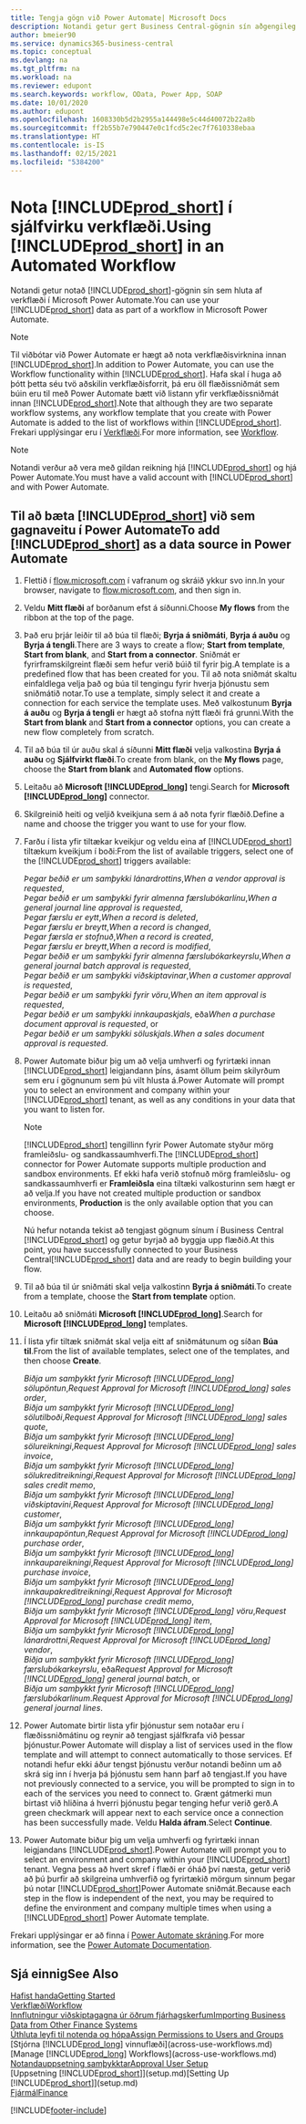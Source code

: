 ```yaml
---
title: Tengja gögn við Power Automate| Microsoft Docs
description: Notandi getur gert Business Central-gögnin sín aðgengileg sem gagnaveitu og tiltekið OData vefslóð úr vefþjónustunni til að búa til sjálfvirkt verkflæði.
author: bmeier90
ms.service: dynamics365-business-central
ms.topic: conceptual
ms.devlang: na
ms.tgt_pltfrm: na
ms.workload: na
ms.reviewer: edupont
ms.search.keywords: workflow, OData, Power App, SOAP
ms.date: 10/01/2020
ms.author: edupont
ms.openlocfilehash: 1608330b5d2b2955a144498e5c44d40072b22a8b
ms.sourcegitcommit: ff2b55b7e790447e0c1fcd5c2ec7f7610338ebaa
ms.translationtype: HT
ms.contentlocale: is-IS
ms.lasthandoff: 02/15/2021
ms.locfileid: "5384200"
---
```

# <a name="using-prod_short-in-an-automated-workflow"></a><span data-ttu-id="e6902-103">Nota [!INCLUDE[prod_short](includes/prod_short.md)] í sjálfvirku verkflæði.</span><span class="sxs-lookup"><span data-stu-id="e6902-103">Using [!INCLUDE[prod_short](includes/prod_short.md)] in an Automated Workflow</span></span>

<span data-ttu-id="e6902-104">Notandi getur notað [!INCLUDE[prod_short](includes/prod_short.md)]-gögnin sín sem hluta af verkflæði í Microsoft Power Automate.</span><span class="sxs-lookup"><span data-stu-id="e6902-104">You can use your [!INCLUDE[prod_short](includes/prod_short.md)] data as part of a workflow in Microsoft Power Automate.</span></span>

> [!NOTE]
> <span data-ttu-id="e6902-105">Til viðbótar við Power Automate er hægt að nota verkflæðisvirknina innan [!INCLUDE[prod_short](includes/prod_short.md)].</span><span class="sxs-lookup"><span data-stu-id="e6902-105">In addition to Power Automate, you can use the Workflow functionality within [!INCLUDE[prod_short](includes/prod_short.md)].</span></span> <span data-ttu-id="e6902-106">Hafa skal í huga að þótt þetta séu tvö aðskilin verkflæðisforrit, þá eru öll flæðissniðmát sem búin eru til með Power Automate bætt við listann yfir verkflæðissniðmát innan [!INCLUDE[prod_short](includes/prod_short.md)].</span><span class="sxs-lookup"><span data-stu-id="e6902-106">Note that although they are two separate workflow systems, any workflow template that you create with Power Automate is added to the list of workflows  within [!INCLUDE[prod_short](includes/prod_short.md)].</span></span> <span data-ttu-id="e6902-107">Frekari upplýsingar eru í [Verkflæði](across-workflow.md).</span><span class="sxs-lookup"><span data-stu-id="e6902-107">For more information, see [Workflow](across-workflow.md).</span></span>  

> [!NOTE]  
> <span data-ttu-id="e6902-108">Notandi verður að vera með gildan reikning hjá [!INCLUDE[prod_short](includes/prod_short.md)] og hjá Power Automate.</span><span class="sxs-lookup"><span data-stu-id="e6902-108">You must have a valid account with [!INCLUDE[prod_short](includes/prod_short.md)] and with Power Automate.</span></span>  

## <a name="to-add-prod_short-as-a-data-source-in-power-automate"></a><span data-ttu-id="e6902-109">Til að bæta [!INCLUDE[prod_short](includes/prod_short.md)] við sem gagnaveitu í Power Automate</span><span class="sxs-lookup"><span data-stu-id="e6902-109">To add [!INCLUDE[prod_short](includes/prod_short.md)] as a data source in Power Automate</span></span>

1. <span data-ttu-id="e6902-110">Flettið í [flow.microsoft.com](https://flow.microsoft.com) í vafranum og skráið ykkur svo inn.</span><span class="sxs-lookup"><span data-stu-id="e6902-110">In your browser, navigate to [flow.microsoft.com](https://flow.microsoft.com), and then sign in.</span></span>
2. <span data-ttu-id="e6902-111">Veldu **Mitt flæði** af borðanum efst á síðunni.</span><span class="sxs-lookup"><span data-stu-id="e6902-111">Choose **My flows** from the ribbon at the top of the page.</span></span>
3. <span data-ttu-id="e6902-112">Það eru þrjár leiðir til að búa til flæði; **Byrja á sniðmáti**, **Byrja á auðu** og **Byrja á tengli**.</span><span class="sxs-lookup"><span data-stu-id="e6902-112">There are 3 ways to create a flow; **Start from template**, **Start from blank**, and **Start from a connector**.</span></span> <span data-ttu-id="e6902-113">Sniðmát er fyrirframskilgreint flæði sem hefur verið búið til fyrir þig.</span><span class="sxs-lookup"><span data-stu-id="e6902-113">A template is a predefined flow that has been created for you.</span></span> <span data-ttu-id="e6902-114">Til að nota sniðmát skaltu einfaldlega velja það og búa til tengingu fyrir hverja þjónustu sem sniðmátið notar.</span><span class="sxs-lookup"><span data-stu-id="e6902-114">To use a template, simply select it and create a connection for each service the template uses.</span></span> <span data-ttu-id="e6902-115">Með valkostunum **Byrja á auðu** og **Byrja á tengli** er hægt að stofna nýtt flæði frá grunni.</span><span class="sxs-lookup"><span data-stu-id="e6902-115">With the **Start from blank** and **Start from a connector** options, you can create a new flow completely from scratch.</span></span>
4. <span data-ttu-id="e6902-116">Til að búa til úr auðu skal á síðunni **Mitt flæði** velja valkostina **Byrja á auðu** og **Sjálfvirkt flæði**.</span><span class="sxs-lookup"><span data-stu-id="e6902-116">To create from blank, on the **My flows** page, choose the **Start from blank** and **Automated flow** options.</span></span>
5. <span data-ttu-id="e6902-117">Leitaðu að **Microsoft [!INCLUDE[prod_long](includes/prod_long.md)]** tengi.</span><span class="sxs-lookup"><span data-stu-id="e6902-117">Search for **Microsoft [!INCLUDE[prod_long](includes/prod_long.md)]** connector.</span></span>
6. <span data-ttu-id="e6902-118">Skilgreinið heiti og veljið kveikjuna sem á að nota fyrir flæðið.</span><span class="sxs-lookup"><span data-stu-id="e6902-118">Define a name and choose the trigger you want to use for your flow.</span></span>
7. <span data-ttu-id="e6902-119">Farðu í lista yfir tiltækar kveikjur og veldu eina af [!INCLUDE[prod_short](includes/prod_short.md)] tiltækum kveikjum í boði:</span><span class="sxs-lookup"><span data-stu-id="e6902-119">From the list of available triggers, select one of the [!INCLUDE[prod_short](includes/prod_short.md)] triggers available:</span></span>  

    <span data-ttu-id="e6902-120">*Þegar beðið er um samþykki lánardrottins*,</span><span class="sxs-lookup"><span data-stu-id="e6902-120">*When a vendor approval is requested*,</span></span>  
    <span data-ttu-id="e6902-121">*Þegar beðið er um samþykki fyrir almenna færslubókarlínu*,</span><span class="sxs-lookup"><span data-stu-id="e6902-121">*When a general journal line approval is requested*,</span></span>  
    <span data-ttu-id="e6902-122">*Þegar færslu er eytt*,</span><span class="sxs-lookup"><span data-stu-id="e6902-122">*When a record is deleted*,</span></span>  
    <span data-ttu-id="e6902-123">*Þegar færslu er breytt*,</span><span class="sxs-lookup"><span data-stu-id="e6902-123">*When a record is changed*,</span></span>  
    <span data-ttu-id="e6902-124">*Þegar færsla er stofnuð*,</span><span class="sxs-lookup"><span data-stu-id="e6902-124">*When a record is created*,</span></span>  
    <span data-ttu-id="e6902-125">*Þegar færslu er breytt*,</span><span class="sxs-lookup"><span data-stu-id="e6902-125">*When a record is modified*,</span></span>  
    <span data-ttu-id="e6902-126">*Þegar beðið er um samþykki fyrir almenna færslubókarkeyrslu*,</span><span class="sxs-lookup"><span data-stu-id="e6902-126">*When a general journal batch approval is requested*,</span></span>  
    <span data-ttu-id="e6902-127">*Þegar beðið er um samþykki viðskiptavinar*,</span><span class="sxs-lookup"><span data-stu-id="e6902-127">*When a customer approval is requested*,</span></span>  
    <span data-ttu-id="e6902-128">*Þegar beðið er um samþykki fyrir vöru*,</span><span class="sxs-lookup"><span data-stu-id="e6902-128">*When an item approval is requested*,</span></span>  
    <span data-ttu-id="e6902-129">*Þegar beðið er um samþykki innkaupaskjals*, eða</span><span class="sxs-lookup"><span data-stu-id="e6902-129">*When a purchase document approval is requested*, or</span></span>  
    <span data-ttu-id="e6902-130">*Þegar beðið er um samþykki söluskjals*.</span><span class="sxs-lookup"><span data-stu-id="e6902-130">*When a sales document approval is requested*.</span></span>

8. <span data-ttu-id="e6902-131">Power Automate biður þig um að velja umhverfi og fyrirtæki innan [!INCLUDE[prod_short](includes/prod_short.md)] leigjandann þíns, ásamt öllum þeim skilyrðum sem eru í gögnunum sem þú vilt hlusta á.</span><span class="sxs-lookup"><span data-stu-id="e6902-131">Power Automate will prompt you to select an environment and company within your [!INCLUDE[prod_short](includes/prod_short.md)] tenant, as well as any conditions in your data that you want to listen for.</span></span>

    > [!NOTE]
    > <span data-ttu-id="e6902-132">[!INCLUDE[prod_short](includes/prod_short.md)] tengillinn fyrir Power Automate styður mörg framleiðslu- og sandkassaumhverfi.</span><span class="sxs-lookup"><span data-stu-id="e6902-132">The [!INCLUDE[prod_short](includes/prod_short.md)] connector for Power Automate supports multiple production and sandbox environments.</span></span> <span data-ttu-id="e6902-133">Ef ekki hafa verið stofnuð mörg framleiðslu- og sandkassaumhverfi er **Framleiðsla** eina tiltæki valkosturinn sem hægt er að velja.</span><span class="sxs-lookup"><span data-stu-id="e6902-133">If you have not created multiple production or sandbox environments, **Production** is the only available option that you can choose.</span></span>  

    <span data-ttu-id="e6902-134">Nú hefur notanda tekist að tengjast gögnum sínum í Business Central [!INCLUDE[prod_short](includes/prod_short.md)] og getur byrjað að byggja upp flæðið.</span><span class="sxs-lookup"><span data-stu-id="e6902-134">At this point, you have successfully connected to your Business Central[!INCLUDE[prod_short](includes/prod_short.md)] data and are ready to begin building your flow.</span></span>

9. <span data-ttu-id="e6902-135">Til að búa til úr sniðmáti skal velja valkostinn **Byrja á sniðmáti**.</span><span class="sxs-lookup"><span data-stu-id="e6902-135">To create from a template, choose the **Start from template** option.</span></span>
10. <span data-ttu-id="e6902-136">Leitaðu að sniðmáti **Microsoft [!INCLUDE[prod_long](includes/prod_long.md)]**.</span><span class="sxs-lookup"><span data-stu-id="e6902-136">Search for **Microsoft [!INCLUDE[prod_long](includes/prod_long.md)]** templates.</span></span>
11. <span data-ttu-id="e6902-137">Í lista yfir tiltæk sniðmát skal velja eitt af sniðmátunum og síðan **Búa til**.</span><span class="sxs-lookup"><span data-stu-id="e6902-137">From the list of available templates, select one of the templates, and then choose **Create**.</span></span>  

    <span data-ttu-id="e6902-138">*Biðja um samþykkt fyrir Microsoft [!INCLUDE[prod_long](includes/prod_long.md)] sölupöntun*,</span><span class="sxs-lookup"><span data-stu-id="e6902-138">*Request Approval for Microsoft [!INCLUDE[prod_long](includes/prod_long.md)] sales order*,</span></span>  
    <span data-ttu-id="e6902-139">*Biðja um samþykkt fyrir Microsoft [!INCLUDE[prod_long](includes/prod_long.md)] sölutilboði*,</span><span class="sxs-lookup"><span data-stu-id="e6902-139">*Request Approval for Microsoft [!INCLUDE[prod_long](includes/prod_long.md)] sales quote*,</span></span>  
    <span data-ttu-id="e6902-140">*Biðja um samþykkt fyrir Microsoft [!INCLUDE[prod_long](includes/prod_long.md)] sölureikningi*,</span><span class="sxs-lookup"><span data-stu-id="e6902-140">*Request Approval for Microsoft [!INCLUDE[prod_long](includes/prod_long.md)] sales invoice*,</span></span>  
    <span data-ttu-id="e6902-141">*Biðja um samþykkt fyrir Microsoft [!INCLUDE[prod_long](includes/prod_long.md)] sölukreditreikningi*,</span><span class="sxs-lookup"><span data-stu-id="e6902-141">*Request Approval for Microsoft [!INCLUDE[prod_long](includes/prod_long.md)] sales credit memo*,</span></span>  
    <span data-ttu-id="e6902-142">*Biðja um samþykkt fyrir Microsoft [!INCLUDE[prod_long](includes/prod_long.md)] viðskiptavini*,</span><span class="sxs-lookup"><span data-stu-id="e6902-142">*Request Approval for Microsoft [!INCLUDE[prod_long](includes/prod_long.md)] customer*,</span></span>  
    <span data-ttu-id="e6902-143">*Biðja um samþykkt fyrir Microsoft [!INCLUDE[prod_long](includes/prod_long.md)] innkaupapöntun*,</span><span class="sxs-lookup"><span data-stu-id="e6902-143">*Request Approval for Microsoft [!INCLUDE[prod_long](includes/prod_long.md)] purchase order*,</span></span>  
    <span data-ttu-id="e6902-144">*Biðja um samþykkt fyrir Microsoft [!INCLUDE[prod_long](includes/prod_long.md)] innkaupareikningi*,</span><span class="sxs-lookup"><span data-stu-id="e6902-144">*Request Approval for Microsoft [!INCLUDE[prod_long](includes/prod_long.md)] purchase invoice*,</span></span>  
    <span data-ttu-id="e6902-145">*Biðja um samþykkt fyrir Microsoft [!INCLUDE[prod_long](includes/prod_long.md)] innkaupakreditreikningi*,</span><span class="sxs-lookup"><span data-stu-id="e6902-145">*Request Approval for Microsoft [!INCLUDE[prod_long](includes/prod_long.md)] purchase credit memo*,</span></span>  
    <span data-ttu-id="e6902-146">*Biðja um samþykkt fyrir Microsoft [!INCLUDE[prod_long](includes/prod_long.md)] vöru*,</span><span class="sxs-lookup"><span data-stu-id="e6902-146">*Request Approval for Microsoft [!INCLUDE[prod_long](includes/prod_long.md)] item*,</span></span>  
    <span data-ttu-id="e6902-147">*Biðja um samþykkt fyrir Microsoft [!INCLUDE[prod_long](includes/prod_long.md)] lánardrottni*,</span><span class="sxs-lookup"><span data-stu-id="e6902-147">*Request Approval for Microsoft [!INCLUDE[prod_long](includes/prod_long.md)] vendor*,</span></span>  
    <span data-ttu-id="e6902-148">*Biðja um samþykkt fyrir Microsoft [!INCLUDE[prod_long](includes/prod_long.md)] færslubókarkeyrslu*, eða</span><span class="sxs-lookup"><span data-stu-id="e6902-148">*Request Approval for Microsoft [!INCLUDE[prod_long](includes/prod_long.md)] general journal batch*, or</span></span>    
    <span data-ttu-id="e6902-149">*Biðja um samþykkt fyrir Microsoft [!INCLUDE[prod_long](includes/prod_long.md)] færslubókarlínum*.</span><span class="sxs-lookup"><span data-stu-id="e6902-149">*Request Approval for Microsoft [!INCLUDE[prod_long](includes/prod_long.md)] general journal lines*.</span></span>  
12. <span data-ttu-id="e6902-150">Power Automate birtir lista yfir þjónustur sem notaðar eru í flæðissniðmátinu og reynir að tengjast sjálfkrafa við þessar þjónustur.</span><span class="sxs-lookup"><span data-stu-id="e6902-150">Power Automate will display a list of services used in the flow template and will attempt to connect automatically to those services.</span></span> <span data-ttu-id="e6902-151">Ef notandi hefur ekki áður tengst þjónustu verður notandi beðinn um að skrá sig inn í hverja þá þjónustu sem hann þarf að tengjast.</span><span class="sxs-lookup"><span data-stu-id="e6902-151">If you have not previously connected to a service, you will be prompted to sign in to each of the services you need to connect to.</span></span> <span data-ttu-id="e6902-152">Grænt gátmerki mun birtast við hliðina á hverri þjónustu þegar tenging hefur verið gerð.</span><span class="sxs-lookup"><span data-stu-id="e6902-152">A green checkmark will appear next to each service once a connection has been successfully made.</span></span> <span data-ttu-id="e6902-153">Veldu **Halda áfram**.</span><span class="sxs-lookup"><span data-stu-id="e6902-153">Select **Continue**.</span></span>
13. <span data-ttu-id="e6902-154">Power Automate biður þig um velja umhverfi og fyrirtæki innan leigjandans [!INCLUDE[prod_short](includes/prod_short.md)].</span><span class="sxs-lookup"><span data-stu-id="e6902-154">Power Automate will prompt you to select an environment and company within your [!INCLUDE[prod_short](includes/prod_short.md)] tenant.</span></span> <span data-ttu-id="e6902-155">Vegna þess að hvert skref í flæði er óháð því næsta, getur verið að þú þurfir að skilgreina umhverfið og fyrirtækið mörgum sinnum þegar þú notar [!INCLUDE[prod_short](includes/prod_short.md)]Power Automate sniðmát.</span><span class="sxs-lookup"><span data-stu-id="e6902-155">Because each step in the flow is independent of the next, you may be required to define the environment and company multiple times when using a [!INCLUDE[prod_short](includes/prod_short.md)] Power Automate template.</span></span>

<span data-ttu-id="e6902-156">Frekari upplýsingar er að finna í [Power Automate skráning](/power-automate/getting-started).</span><span class="sxs-lookup"><span data-stu-id="e6902-156">For more information, see the [Power Automate Documentation](/power-automate/getting-started).</span></span>

## <a name="see-also"></a><span data-ttu-id="e6902-157">Sjá einnig</span><span class="sxs-lookup"><span data-stu-id="e6902-157">See Also</span></span>

[<span data-ttu-id="e6902-158">Hafist handa</span><span class="sxs-lookup"><span data-stu-id="e6902-158">Getting Started</span></span>](product-get-started.md)  
[<span data-ttu-id="e6902-159">Verkflæði</span><span class="sxs-lookup"><span data-stu-id="e6902-159">Workflow</span></span>](across-workflow.md)  
[<span data-ttu-id="e6902-160">Innflutningur viðskiptagagna úr öðrum fjárhagskerfum</span><span class="sxs-lookup"><span data-stu-id="e6902-160">Importing Business Data from Other Finance Systems</span></span>](across-import-data-configuration-packages.md)  
[<span data-ttu-id="e6902-161">Úthluta leyfi til notenda og hópa</span><span class="sxs-lookup"><span data-stu-id="e6902-161">Assign Permissions to Users and Groups</span></span>](ui-define-granular-permissions.md)  
<span data-ttu-id="e6902-162">[Stjórna [!INCLUDE[prod_long](includes/prod_long.md)] vinnuflæði](across-use-workflows.md)</span><span class="sxs-lookup"><span data-stu-id="e6902-162">[Manage [!INCLUDE[prod_long](includes/prod_long.md)] Workflows](across-use-workflows.md)</span></span>  
[<span data-ttu-id="e6902-163">Notandauppsetning samþykktar</span><span class="sxs-lookup"><span data-stu-id="e6902-163">Approval User Setup</span></span>](across-how-to-set-up-approval-users.md)  
<span data-ttu-id="e6902-164">[Uppsetning [!INCLUDE[prod_short](includes/prod_short.md)]](setup.md)</span><span class="sxs-lookup"><span data-stu-id="e6902-164">[Setting Up [!INCLUDE[prod_short](includes/prod_short.md)]](setup.md)</span></span>  
[<span data-ttu-id="e6902-165">Fjármál</span><span class="sxs-lookup"><span data-stu-id="e6902-165">Finance</span></span>](finance.md)  


[!INCLUDE[footer-include](includes/footer-banner.md)]